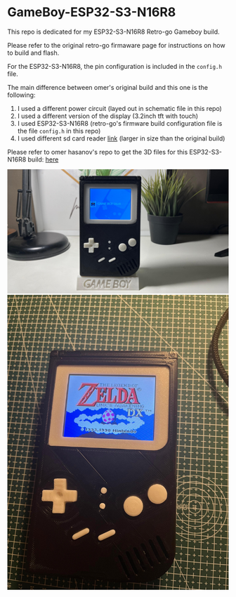# GameBoy-ESP32-S3-N16R8
This repo is dedicated for my ESP32-S3-N16R8 Retro-go Gameboy build.

Please refer to the original retro-go firmaware page for instructions on how to build and flash.

For the ESP32-S3-N16R8, the pin configuration is included in the `config.h` file.

The main difference between omer's original build and this one is the following: 
1. I used a different power circuit (layed out in schematic file in this repo)
2. I used a different version of the display (3.2inch tft with touch)
3. I used ESP32-S3-N16R8 (retro-go's firmware build configuration file is the file `config.h` in this repo)
4. I used different sd card reader [link](https://www.amazon.com/WWZMDiB-Adater-Module-Support-Arduino/dp/B0B779R5TZ/ref=sr_1_2_sspa?dib=eyJ2IjoiMSJ9.aWM2MrxhONxxTLmTiowiAHwM0X7iGeoSREJd208zw7UC8DUginJgBKC5TyIZixGVTPJUJ4pcLgj7fnIu_xYBE_WFBMoYucF0oeL4RxpROWm77Ort5kAATJJF1iM-Schq9-8k8JJckAuF7UM5F3-k1iowLy2QN698mc8rvpAT-Ww1JFZxBFs5vSf5Ip4EN9T_Oe-axW9pudgF79QtUBiZCksTT3VMFJ4KzniitSRPb6I.1r8obVmMQSyu-CGYcS3nsJRE28QRxYTuz-OAtTGmhnc&dib_tag=se&keywords=sd+card+reader+module&qid=1751212247&sr=8-2-spons&sp_csd=d2lkZ2V0TmFtZT1zcF9hdGY&psc=1) (larger in size than the original build)

Please refer to omer hasanov's repo to get the 3D files for this ESP32-S3-N16R8 build: [here](https://github.com/ohasanov-hbrw/ESP32-Gameboy)

![Gameboy Image](GB2.jpeg)
![Gameboy Image](GB1.jpeg)

